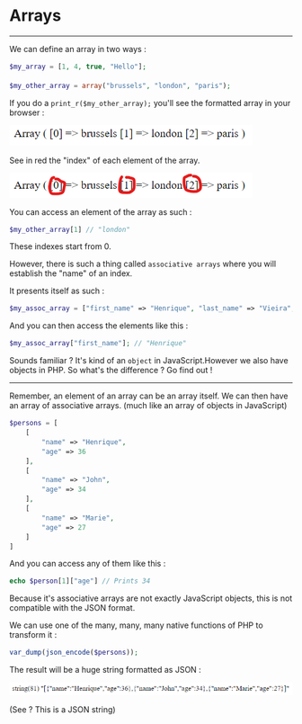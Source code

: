 # Arrays

---

We can define an array in two ways :

```php
$my_array = [1, 4, true, "Hello"];

$my_other_array = array("brussels", "london", "paris");
```

If you do a `print_r($my_other_array);` you'll see the formatted array in your browser :

![alt text](image-1.png)

See in red the "index" of each element of the array.

![alt text](image.png)

You can access an element of the array as such :

```php
$my_other_array[1] // "london"
```

These indexes start from 0.

However, there is such a thing called `associative arrays` where you will establish the "name" of an index.

It presents itself as such :

```php
$my_assoc_array = ["first_name" => "Henrique", "last_name" => "Vieira", "age" => 36];
```

And you can then access the elements like this :

```php
$my_assoc_array["first_name"]; // "Henrique"
```

Sounds familiar ? It's kind of an `object` in JavaScript.However we also have objects in PHP. So what's the difference ? Go find out !

---

Remember, an element of an array can be an array itself. We can then have an array of associative arrays. (much like an array of objects in JavaScript)

```php
$persons = [
    [
        "name" => "Henrique",
        "age" => 36
    ],
    [
        "name" => "John",
        "age" => 34
    ],
    [
        "name" => "Marie",
        "age" => 27
    ]
]
```

And you can access any of them like this :

```php
echo $person[1]["age"] // Prints 34
```

Because it's associative arrays are not exactly JavaScript objects, this is not compatible with the JSON format.

We can use one of the many, many, many native functions of PHP to transform it :

```php
var_dump(json_encode($persons));
```

The result will be a huge string formatted as JSON :

![alt text](image-2.png)

(See ? This is a JSON string)
